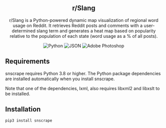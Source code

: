 <h2 align="center">r/Slang</h2>
<p align="center"> r/Slang is a Python-powered dynamic map visualization of regional word usage on Reddit. It retrieves Reddit posts and comments with a user-determined slang term and generates a heat map based on popularity relative to the population of each state (word usage as a % of all posts). </p>

<p align = "center">
<img alt="Python" src="https://img.shields.io/badge/Python-3776AB?style=for-the-badge&logo=python&logoColor=white"  />
<img alt="JSON" src="https://img.shields.io/badge/json%20web%20tokens-323330?style=for-the-badge&logo=json-web-tokens&logoColor=pink"  />
<img alt="Adobe Photoshop" src="https://img.shields.io/badge/Adobe%20Photoshop-31A8FF?style=for-the-badge&logo=Adobe%20Photoshop&logoColor=black"  />
</p>


## Requirements
snscrape requires Python 3.8 or higher. The Python package dependencies are installed automatically when you install snscrape.

Note that one of the dependencies, lxml, also requires libxml2 and libxslt to be installed.

## Installation
    pip3 install snscrape
    
    


